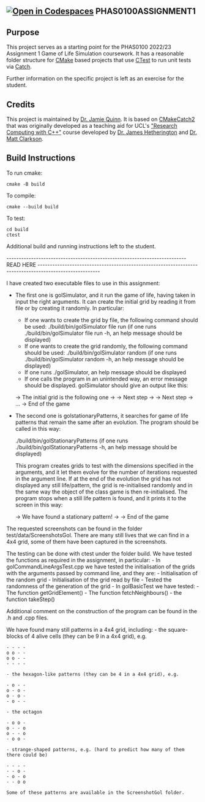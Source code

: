 [![Open in Codespaces](https://classroom.github.com/assets/launch-codespace-f4981d0f882b2a3f0472912d15f9806d57e124e0fc890972558857b51b24a6f9.svg)](https://classroom.github.com/open-in-codespaces?assignment_repo_id=10034516)
PHAS0100ASSIGNMENT1
------------------

Purpose
-------

This project serves as a starting point for the PHAS0100 2022/23 Assignment 1 Game of Life Simulation coursework. It has a reasonable folder structure for [CMake](https://cmake.org/) based projects that use [CTest](https://cmake.org/) to run unit tests via [Catch](https://github.com/catchorg/Catch2). 

Further information on the specific project is left as an exercise for the student.

Credits
-------

This project is maintained by [Dr. Jamie Quinn](http://jamiejquinn.com/). It is based on [CMakeCatch2](https://github.com/UCL/CMakeCatch2.git) that was originally developed as a teaching aid for UCL's ["Research Computing with C++"](https://github-pages.ucl.ac.uk/research-computing-with-cpp/) course developed by [Dr. James Hetherington](http://www.ucl.ac.uk/research-it-services/people/james) and [Dr. Matt Clarkson](https://iris.ucl.ac.uk/iris/browse/profile?upi=MJCLA42).

Build Instructions
------------------

To run cmake:

```
cmake -B build
```

To compile:

```
cmake --build build
```

To test:

```
cd build
ctest
```

Additional build and running instructions left to the student.


------------------------------------------------------------------------- READ HERE -------------------------------------------------------------------------------------------------------

I have created two executable files to use in this assignment:

- The first one is golSimulator, and it run the game of life, having taken in input the right arguments. It can create the initial grid by reading it from file or by creating it randomly. In particular:
    - If one wants to create the grid by file, the following command should be used:
        ./build/bin/golSimulator file run <name of file> <number of iterations>
        (if one runs ./build/bin/golSimulator file run <name of file> <number of iterations> -h, an help message should be displayed)
    - If one wants to create the grid randomly, the following command should be used:
        ./build/bin/golSimulator random <number of rows> <number of columns> <number of alive cells to put in the grid> <number of iterations>
        (if one runs ./build/bin/golSimulator random <number of rows> <number of columns> <number of alive cells to put in the grid> <number of iterations> -h, an help message should be displayed)
    - If one runs ./golSimulator, an help message should be displayed
    - If one calls the program in an unintended way, an error message should be displayed.
   golSimulator should give an output like this:

    -> The initial grid is the following one
    ->  <grid>
    -> Next step
    ->  <grid>
    -> Next step
    ->  <grid>
    ...
    -> End of the game

- The second one is golstationaryPatterns, it searches for game of life patterns that remain the same after an evolution. The program should be called in this way:

    ./build/bin/golStationaryPatterns <number of rows> <number of columns> <number of alive cells to put in the grid> <number of iterations>
    (if one runs ./build/bin/golStationaryPatterns <number of rows> <number of columns> <number of alive cells to put in the grid> <number of iterations> -h, an help message should be displayed)

    This program creates grids to test with the dimensions specified in the arguments, and it let them evolve for the number of iterations requested in the argument line. If at the end of the evolution the grid has not displayed any still life/pattern, the grid is re-initialised randomly and in the same way the object of the class game is then re-initialised.
    The program stops when a still life pattern is found, and it prints it to the screen in this way:

    -> We have found a stationary pattern!
    -> <grid>
    -> End of the game

The requested screenshots can be found in the folder test/data/ScreenshotsGol. There are many still lives that we can find in a 4x4 grid, some of them have been captured in the screenshots.

The testing can be done with ctest under the folder build. We have tested the functions as required in the assignment, in particular:
    - In golCommandLineArgsTest.cpp we have tested the initialisation of the grids with the arguments passed by command line, and they are:
        - Initialisation of the random grid
        - Initialisation of the grid read by file
        - Tested the randomness of the generation of the grid
    - In golBasicTest we have tested:
        - The function getGridElement()
        - The function fetchNeighbours()
        - the function takeStep()

Additional comment on the construction of the program can be found in the .h and .cpp files.

We have found many still patterns in a 4x4 grid, including:
    - the square-blocks of 4 alive cells (they can be 9 in a 4x4 grid), e.g.

    - - - -
    o o - - 
    o o - -
    - - - - 

    - the hexagon-like patterns (they can be 4 in a 4x4 grid), e.g.

    - o - - 
    o - o - 
    o - o - 
    - o - -

    - the octagon

    - o o - 
    o - - o   
    o - - o 
    - o o - 

    - strange-shaped patterns, e.g. (hard to predict how many of them there could be)

    - - - - 
    - - o - 
    - o - o 
    - - o o 

    Some of these patterns are available in the ScreenshotGol folder.